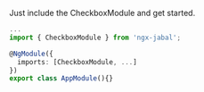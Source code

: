 Just include the CheckboxModule and get started.
```typescript
...
import { CheckboxModule } from 'ngx-jabal';

@NgModule({
  imports: [CheckboxModule, ...]
})
export class AppModule(){}
```
